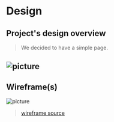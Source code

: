 # Design

## Project's design overview

> We decided to have a simple page.

## ![picture](/agile-development-group2-all-about-trees/public/design.png)

## Wireframe(s)

![picture](/agile-development-group2-all-about-trees/public/wireframe.png)

> [wireframe source](https://excalidraw.com/#room=cb1b42de32968898e052,PLoRE_lKu6NA9Gg2biiLHA)
